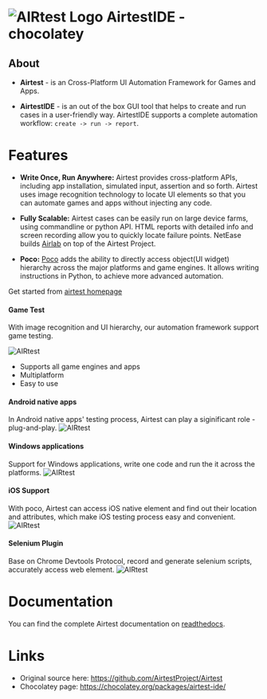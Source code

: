 # ![AIRtest Logo](https://rawcdn.githack.com/EpicMorg/AirtestIDE-chocolatey/cc1aeec9b90a710e8c38877eb80e1fa382b04055/.github/airtest-ide/icons/airtest_32.png) AirtestIDE - chocolatey

## About 
* **Airtest** - is an Cross-Platform UI Automation Framework for Games and Apps.

* **AirtestIDE** - is an out of the box GUI tool that helps to create and run cases in a user-friendly way. AirtestIDE supports a complete automation workflow: ``create -> run -> report``.

# Features

*   **Write Once, Run Anywhere:** Airtest provides cross-platform APIs, including app installation, simulated input, assertion and so forth. Airtest uses image recognition technology to locate UI elements so that you can automate games and apps without injecting any code. 

*   **Fully Scalable:** Airtest cases can be easily run on large device farms, using commandline or python API. HTML reports with detailed info and screen recording allow you to quickly locate failure points. NetEase builds [Airlab](https://airlab.163.com/) on top of the Airtest Project.
 
*   **Poco:** [Poco](https://github.com/AirtestProject/Poco) adds the ability to directly access object(UI widget) hierarchy across the major platforms and game engines. It allows writing instructions in Python, to achieve more advanced automation.

Get started from [airtest homepage](http://airtest.netease.com/)

#### Game Test
With image recognition and UI hierarchy, our automation framework support game testing.

![AIRtest](https://rawcdn.githack.com/EpicMorg/AirtestIDE-chocolatey/cc1aeec9b90a710e8c38877eb80e1fa382b04055/.github/airtest-ide/screenshots/feature1.png) 

- Supports all game engines and apps
- Multiplatform
- Easy to use

#### Android native apps
In Android native apps' testing process, Airtest can play a siginificant role - plug-and-play.
![AIRtest](https://rawcdn.githack.com/EpicMorg/AirtestIDE-chocolatey/cc1aeec9b90a710e8c38877eb80e1fa382b04055/.github/airtest-ide/screenshots/feature-android.png) 

#### Windows applications
Support for Windows applications, write one code and run the it across the platforms.
![AIRtest](https://rawcdn.githack.com/EpicMorg/AirtestIDE-chocolatey/cc1aeec9b90a710e8c38877eb80e1fa382b04055/.github/airtest-ide/screenshots/feature-windows.png) 

#### iOS Support
With poco, Airtest can access iOS native element and find out their location and attributes, which make iOS testing process easy and convenient.
![AIRtest](https://rawcdn.githack.com/EpicMorg/AirtestIDE-chocolatey/cc1aeec9b90a710e8c38877eb80e1fa382b04055/.github/airtest-ide/screenshots/ios-poco.png)

#### Selenium Plugin
Base on Chrome Devtools Protocol, record and generate selenium scripts, accurately access web element.
![AIRtest](https://rawcdn.githack.com/EpicMorg/AirtestIDE-chocolatey/cc1aeec9b90a710e8c38877eb80e1fa382b04055/.github/airtest-ide/screenshots/feature-web.png)



# Documentation

You can find the complete Airtest documentation on [readthedocs](http://airtest.readthedocs.io/).
 
# Links

- Original source here: https://github.com/AirtestProject/Airtest
- Chocolatey page: https://chocolatey.org/packages/airtest-ide/
